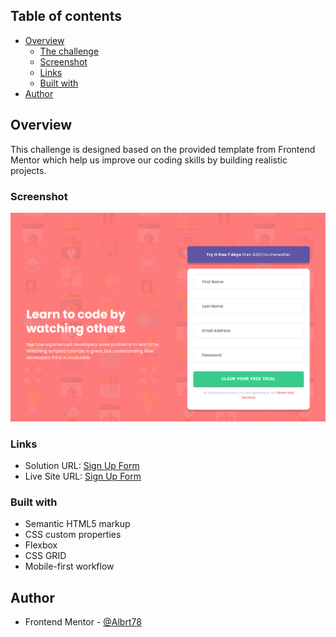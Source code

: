 ## Table of contents

-   [Overview](#overview)
    -   [The challenge](#the-challenge)
    -   [Screenshot](#screenshot)
    -   [Links](#links)
    -   [Built with](#built-with)
-   [Author](#author)

## Overview

This challenge is designed based on the provided template from Frontend Mentor which help us improve our coding skills by building realistic projects.

### Screenshot

![](./Screenshot_Sign_Up.png)

### Links

-   Solution URL: [Sign Up Form](https://github.com/Albrt78/signupform.github.io)
-   Live Site URL: [Sign Up Form](https://albrt78.github.io/signupform.github.io/)

### Built with

-   Semantic HTML5 markup
-   CSS custom properties
-   Flexbox
-   CSS GRID
-   Mobile-first workflow

## Author

-   Frontend Mentor - [@Albrt78](https://www.frontendmentor.io/profile/Albrt78)
